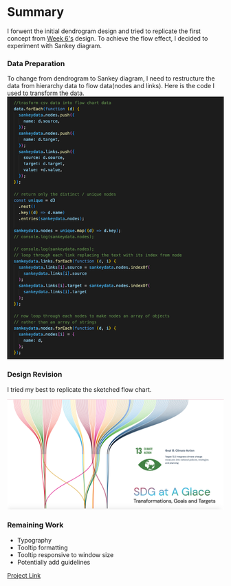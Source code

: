 # Summary

I forwent the initial dendrogram design and tried to replicate the first concept from [Week 6's](https://github.com/muonius/msdv-major-studio-1/tree/master/week06_qualitative_sketches) design. To achieve the flow effect, I decided to experiment with Sankey diagram.

### Data Preparation

To change from dendrogram to Sankey diagram, I need to restructure the data from hierarchy data to flow data(nodes and links).
Here is the code I used to transform the data.
<img src="./data_prep.png" width="800" alt="Design">

### Design Revision

I tried my best to replicate the sketched flow chart.

<img src="./design_draft.png" width="1000" alt="Design">

### Remaining Work

- Typography
- Tooltip formatting
- Tooltip responsive to window size
- Potentially add guidelines

[Project Link](https://muons.com/msdv-major-studio-1/02_qualitative_project/sankey)
